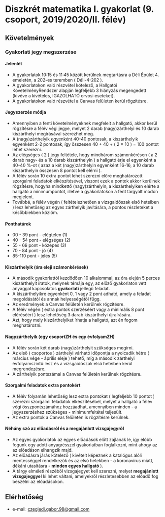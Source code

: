 # Diszkrét matematika I. gyakorlat (9. csoport, 2019/2020/II. félév)
## Követelmények

### Gyakorlati jegy megszerzése
#### Jelenlét
- A gyakorlatok 10:15 és 11:45 között kerülnek megtartásra a Déli Épület 4. emeletén, a 202-es teremben ( Déli-4-202 ).
- A gyakorlatokon való részvétel kötelező, a Hallgatói KövetelményRendszer alapján legfeljebb 3 hiányzás megengedett (kivéve a kivételes, IGAZOLHATÓ orvosi eseteket).
- A gyakorlatokon való részvétel a Canvas felületen kerül rögzítésre.
#### Jegyszerzés módja
- Amennyiben a fenti követelményeknek megfelelt a hallgató, akkor kerül rögzítésre a félév végi jegye, melyet 2 darab (nagy)zárthelyi és 10 darab kiszárthelyi megírásával szerezhet meg.
- A (nagy)zárthelyik egyenként 40-40 pontosak, a kiszárthelyik egyenként 2-2 pontosak, így összesen 40 + 40 + ( 2 × 10 ) = 100 pontot lehet szerezni.
- Az elégséges ( 2 ) jegy feltétele, hogy mindhárom számonkérésen ( a 2 darab nagy- és a 10 darab kiszárthelyin ) a hallgató érje el egyenként a 40-40 %-ot ( azaz a két (nagy)zárthelyin egyenként 16-16, a 10 darab kiszárthelyin összesen 8 pontot kell elérni ).
- A félév során 10 extra pontot lehet szerezni előre meghatározott szorgalmi feladatok elkészítésével, viszont ezek a pontok akkor kerülnek rögzítésre, hogyha mindkettő (nagy)zárthelyin, a kiszárthelyiken elérte a hallgató a minimumpontot, illetve a gyakorlatokon a fent tárgyalt módon megjelent.
- Továbbá, a félév végén ( feltételezhetően a vizsgaidőszak első heteiben ) lesz lehetőség az egyes zárthelyik javítására, a pontos részleteket a későbbiekben közlöm.
#### Ponthatárok
- 00 - 39 pont - elégtelen (1)
- 40 - 54 pont - elégséges (2)
- 55 - 69 pont - közepes   (3)
- 70 - 84 pont - jó        (4)
- 85-110 pont - jeles     (5)
#### Kiszárthelyik (óra eleji számonkérések)
- A második gyakorlattól kezdődően 10 alkalommal, az óra elején 5 perces kiszárthelyit íratok, melynek témája egy, az előző gyakorlaton vett anyaggal kapcsolatos **gyakorlati** jellegű feladat.
- A kiszárthelyikre egyenként 0, 1 vagy 2 pont adható, amely a feladat megoldásától és annak helyességétől függ.
- Az eredmények a Canvas felületén kerülnek rögzítésre.
- A félév végén ( extra pontok szerzéséért vagy a minimális 8 pont eléréséért ) lesz lehetőség 3 darab kiszárthelyi újraírására.
- Azt, hogy mely kiszárthelyiket írhatja a hallgató, azt én fogom meghatározni.
#### Nagyzárthelyik (egy csoportZH és egy évfolyamZH)
- A félév során két darab (nagy)zárthelyit szükséges megírni.
- Az első ( csoportos ) zárthelyi várható időpontja a nyolcadik hétre ( március vége - április eleje ) tehető, míg a második zárthelyi évfolyamszintű lesz és a vizsgaidőszak első heteiben kerül megrendezésre.
- A zárthelyik pontszámai a Canvas felületén kerülnek rögzítésre.
#### Szorgalmi feladatok extra pontokért
- A félév folyamán lehetőség lesz extra pontokat ( legfeljebb 10 pontot ) szerezni szorgalmi feladatok elkészítésébel, melyet a hallgató a félév végi összpontszámához hozzáadhat, amennyiben minden - a jegyszerzéshez szükséges - minimumfeltétel teljesült.
- Az extra pontok a Canvas felületén is rögzítésre kerülnek.
#### Néhány szó az előadásról és a megajánlott vizsgajegyről
- Az egyes gyakorlatok az egyes előadások előtt zajlanak le, így előbb fogunk egy adott anyagrésszel gyakorlatban foglalkozni, mint ahogy az az előadáson elhangzik majd.
- Az előadásra járás kötelező ( kivételt képeznek a katalógus alóli mentességgel rendelkezők és az első hetekben - a koronavírus miatt, dékáni utasításra - **minden egyes hallgató** ).
- A tárgy elméleti részéből vizsgajegyet kell szerezni, melyet **megajánlott vizsgajeggyel** ki lehet váltani, amelyekről részletesebben az előadő fog beszélni az előadásokon.
## Elérhetőség
- e-mail: czegledi.gabor.98@gmail.com
